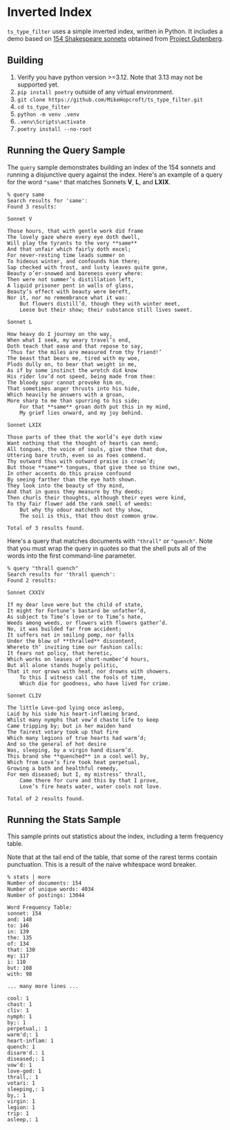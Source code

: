 # Inverted Index

`ts_type_filter` uses a simple inverted index, written in Python.
It includes a demo based on [154 Shakespeare sonnets](https://en.wikipedia.org/wiki/Shakespeare%27s_sonnets) obtained from [Project Gutenberg](https://www.gutenberg.org/ebooks/1041).

## Building

1. Verify you have python version >=3.12. Note that 3.13 may not be supported yet.
1. `pip install poetry` outside of any virtual environment.
2. `git clone https://github.com/MikeHopcroft/ts_type_filter.git`
3. `cd ts_type_filter`
4. `python -m venv .venv`
5. `.venv\Scripts\activate`
6. `poetry install --no-root`

## Running the Query Sample

The `query` sample demonstrates building an index of the 154 sonnets
and running a disjunctive query against the index. Here's an example of
a query for the word `"same"` that matches Sonnets **V**, **L**, and **LXIX**.

~~~
% query same
Search results for 'same':
Found 3 results:

Sonnet V

Those hours, that with gentle work did frame
The lovely gaze where every eye doth dwell,
Will play the tyrants to the very **same**
And that unfair which fairly doth excel;
For never-resting time leads summer on
To hideous winter, and confounds him there;
Sap checked with frost, and lusty leaves quite gone,
Beauty o’er-snowed and bareness every where:
Then were not summer’s distillation left,
A liquid prisoner pent in walls of glass,
Beauty’s effect with beauty were bereft,
Nor it, nor no remembrance what it was:
    But flowers distill’d, though they with winter meet,
    Leese but their show; their substance still lives sweet.

Sonnet L

How heavy do I journey on the way,
When what I seek, my weary travel’s end,
Doth teach that ease and that repose to say,
‘Thus far the miles are measured from thy friend!’
The beast that bears me, tired with my woe,
Plods dully on, to bear that weight in me,
As if by some instinct the wretch did know
His rider lov’d not speed, being made from thee:
The bloody spur cannot provoke him on,
That sometimes anger thrusts into his hide,
Which heavily he answers with a groan,
More sharp to me than spurring to his side;
    For that **same** groan doth put this in my mind,
    My grief lies onward, and my joy behind.

Sonnet LXIX

Those parts of thee that the world’s eye doth view
Want nothing that the thought of hearts can mend;
All tongues, the voice of souls, give thee that due,
Uttering bare truth, even so as foes commend.
Thy outward thus with outward praise is crown’d;
But those **same** tongues, that give thee so thine own,
In other accents do this praise confound
By seeing farther than the eye hath shown.
They look into the beauty of thy mind,
And that in guess they measure by thy deeds;
Then churls their thoughts, although their eyes were kind,
To thy fair flower add the rank smell of weeds:
    But why thy odour matcheth not thy show,
    The soil is this, that thou dost common grow.

Total of 3 results found.
~~~

Here's a query that matches documents with `"thrall"` or `"quench"`. Note that you must wrap the query in quotes so that the shell puts all of the words into the first command-line parameter.

~~~
% query "thrall quench"
Search results for 'thrall quench':
Found 2 results:

Sonnet CXXIV

If my dear love were but the child of state,
It might for Fortune’s bastard be unfather’d,
As subject to Time’s love or to Time’s hate,
Weeds among weeds, or flowers with flowers gather’d.
No, it was builded far from accident;
It suffers not in smiling pomp, nor falls
Under the blow of **thralled** discontent,
Whereto th’ inviting time our fashion calls:
It fears not policy, that heretic,
Which works on leases of short-number’d hours,
But all alone stands hugely politic,
That it nor grows with heat, nor drowns with showers.
    To this I witness call the fools of time,
    Which die for goodness, who have lived for crime.

Sonnet CLIV

The little Love-god lying once asleep,
Laid by his side his heart-inflaming brand,
Whilst many nymphs that vow’d chaste life to keep
Came tripping by; but in her maiden hand
The fairest votary took up that fire
Which many legions of true hearts had warm’d;
And so the general of hot desire
Was, sleeping, by a virgin hand disarm’d.
This brand she **quenched** in a cool well by,
Which from Love’s fire took heat perpetual,
Growing a bath and healthful remedy,
For men diseased; but I, my mistress’ thrall,
    Came there for cure and this by that I prove,
    Love’s fire heats water, water cools not love.

Total of 2 results found.
~~~

## Running the Stats Sample

This sample prints out statistics about the index, including a term frequency table.

Note that at the tail end of the table, that some of the rarest terms contain punctuation. This is a result of the naive
whitespace word breaker.

~~~
% stats | more
Number of documents: 154
Number of unique words: 4034
Number of postings: 13044

Word Frequency Table:
sonnet: 154
and: 148
to: 146
in: 139
the: 135
of: 134
that: 130
my: 117
i: 110
but: 108
with: 98

... many more lines ...

cool: 1
chast: 1
cliv: 1
nymph: 1
by;: 1
perpetual,: 1
warm'd;: 1
heart-inflam: 1
quench: 1
disarm'd.: 1
diseased;: 1
vow'd: 1
love-god: 1
thrall,: 1
votari: 1
sleeping,: 1
by,: 1
virgin: 1
legion: 1
trip: 1
asleep,: 1
~~~
